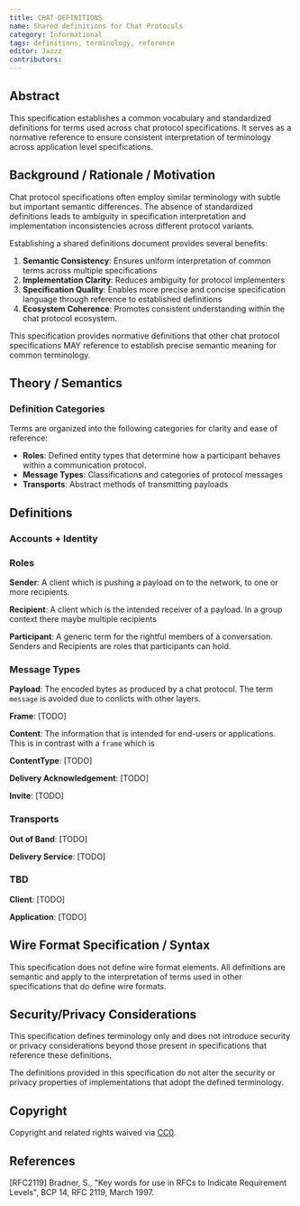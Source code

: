 ```yaml
---
title: CHAT-DEFINITIONS
name: Shared definitions for Chat Protocols
category: Informational
tags: definitions, terminology, reference
editor: Jazzz
contributors:
---
```


## Abstract

This specification establishes a common vocabulary and standardized definitions for terms used across chat protocol specifications. It serves as a normative reference to ensure consistent interpretation of terminology across application level specifications.

## Background / Rationale / Motivation

Chat protocol specifications often employ similar terminology with subtle but important semantic differences. The absence of standardized definitions leads to ambiguity in specification interpretation and implementation inconsistencies across different protocol variants.

Establishing a shared definitions document provides several benefits:

1. **Semantic Consistency**: Ensures uniform interpretation of common terms across multiple specifications
2. **Implementation Clarity**: Reduces ambiguity for protocol implementers
3. **Specification Quality**: Enables more precise and concise specification language through reference to established definitions
4. **Ecosystem Coherence**: Promotes consistent understanding within the chat protocol ecosystem.

This specification provides normative definitions that other chat protocol specifications MAY reference to establish precise semantic meaning for common terminology.

## Theory / Semantics

### Definition Categories

Terms are organized into the following categories for clarity and ease of reference:

- **Roles**: Defined entity types that determine how a participant behaves within a communication protocol.
- **Message Types**: Classifications and categories of protocol messages
- **Transports**: Abstract methods of transmitting payloads
## Definitions

### Accounts + Identity

### Roles

**Sender**: A client which is pushing a payload on to the network, to one or more recipients.

**Recipient**: A client which is the intended receiver of a payload. In a group context there maybe multiple recipients 

**Participant**: A generic term for the rightful members of a conversation. Senders and Recipients are roles that participants can hold.

### Message Types

**Payload**: The encoded bytes as produced by a chat protocol. The term `message` is avoided due to conlicts with other layers.

**Frame**: [TODO]

**Content**: The information that is intended for end-users or applications. This is in contrast with a `frame` which is 

**ContentType**: [TODO]

**Delivery Acknowledgement**: [TODO]

**Invite**: [TODO]


### Transports

**Out of Band**: [TODO]

**Delivery Service**: [TODO]


### TBD

**Client**: [TODO]

**Application**: [TODO]




## Wire Format Specification / Syntax

This specification does not define wire format elements. All definitions are semantic and apply to the interpretation of terms used in other specifications that do define wire formats.

## Security/Privacy Considerations

This specification defines terminology only and does not introduce security or privacy considerations beyond those present in specifications that reference these definitions.

The definitions provided in this specification do not alter the security or privacy properties of implementations that adopt the defined terminology.

## Copyright

Copyright and related rights waived via [CC0](https://creativecommons.org/publicdomain/zero/1.0/).

## References

[RFC2119] Bradner, S., "Key words for use in RFCs to Indicate Requirement Levels", BCP 14, RFC 2119, March 1997.